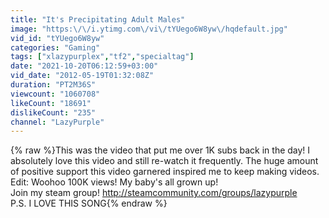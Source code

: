```yaml
---
title: "It's Precipitating Adult Males"
image: "https:\/\/i.ytimg.com\/vi\/tYUego6W8yw\/hqdefault.jpg"
vid_id: "tYUego6W8yw"
categories: "Gaming"
tags: ["xlazypurplex","tf2","specialtag"]
date: "2021-10-20T06:12:59+03:00"
vid_date: "2012-05-19T01:32:08Z"
duration: "PT2M36S"
viewcount: "1060708"
likeCount: "18691"
dislikeCount: "235"
channel: "LazyPurple"
---
```

{% raw %}This was the video that put me over 1K subs back in the day! I absolutely love this video and still re-watch it frequently. The huge amount of positive support this video garnered inspired me to keep making videos. Edit: Woohoo 100K views! My baby's all grown up!<br />Join my steam group! <a rel="nofollow" target="blank" href="http://steamcommunity.com/groups/lazypurple">http://steamcommunity.com/groups/lazypurple</a><br />P.S. I LOVE THIS SONG{% endraw %}

